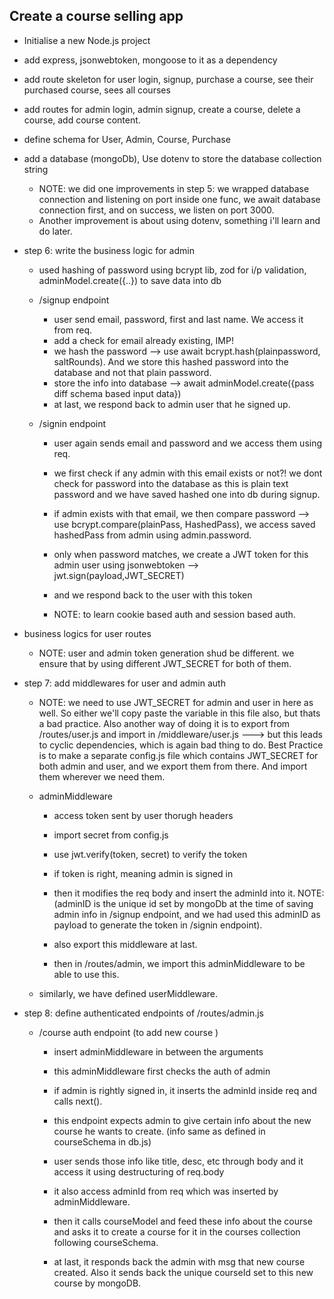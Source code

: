 ## Create a course selling app 

- Initialise a new Node.js project 
- add express, jsonwebtoken, mongoose to it as a dependency
- add route skeleton for user login, signup, purchase a course, see their purchased course, sees all courses 
- add routes for admin login, admin signup, create a course, delete a course, add course content.
- define schema for User, Admin, Course, Purchase 
- add a database (mongoDb), Use dotenv to store the database collection string
    - NOTE:  we did one improvements in step 5: we wrapped database connection and listening on port inside one func, we await database connection first, and on success, we listen on port 3000.
    - Another improvement is about using dotenv, something i'll learn and do later.

- step 6: write the business logic for admin 

    - used hashing of password using bcrypt lib, zod for i/p validation, adminModel.create({..}) to save data into db
    - /signup endpoint 
        - user send email, password, first and last name. We access it from req.
        - add a check for email already existing, IMP!
        - we hash the password --> use await bcrypt.hash(plainpassword, saltRounds). And we store this hashed password into the database and not that plain password.
        - store the info into database --> await adminModel.create({pass diff schema based input data})
        - at last, we respond back to admin user that he signed up. 

    - /signin endpoint 
        - user again sends email and password and we access them using req. 
        - we first check if any admin with this email exists or not?! we dont check for password into the database as this is plain text password and we have saved hashed one into db during signup.
        - if admin exists with that email, we then compare password --> use bcrypt.compare(plainPass, HashedPass), we access saved hashedPass from admin using admin.password.
        - only when password matches, we create a JWT token for this admin user using jsonwebtoken --> jwt.sign(payload,JWT_SECRET)
        - and we respond back to the user with this token

        - NOTE: to learn cookie based auth and session based auth.

- business logics for user routes 
    - NOTE: user and admin token generation shud be different. we ensure that by using different JWT_SECRET for both of them.

- step 7: add middlewares for user and admin auth 

    - NOTE: we need to use JWT_SECRET for admin and user in here as well. So either we'll copy paste the variable in this file also, but thats a bad practice. Also another way of doing it is to export from /routes/user.js and import in /middleware/user.js ---> but this leads to cyclic dependencies, which is again bad thing to do.
    Best Practice is to make a separate config.js file which contains JWT_SECRET for both admin and user, and we export them from there. And import them wherever we need them.

    - adminMiddleware 
        - access token sent by user thorugh headers 
        - import secret from config.js 
        - use jwt.verify(token, secret) to verify the token 
        - if token is right, meaning admin is signed in
        - then it modifies the req body and insert the adminId into it. 
        NOTE: (adminID is the unique id set by mongoDb at the time of saving admin info in /signup endpoint, and we had used this adminID as payload to generate the token in /signin endpoint).
        - also export this middleware at last.

        - then in /routes/admin, we import this adminMiddleware to be able to use this. 

    - similarly, we have defined userMiddleware. 

- step 8: define authenticated endpoints of /routes/admin.js
    - /course auth endpoint (to add new course )
        - insert adminMiddleware in between the arguments 
        - this adminMiddleware first checks the auth of admin 
        - if admin is rightly signed in, it inserts the adminId inside req and calls next().
        
        - this endpoint expects admin to give certain info about the new course he wants to create. (info same as defined in courseSchema in db.js)

        - user sends those info like title, desc, etc through body and it access it using destructuring of req.body
        - it also access adminId from req which was inserted by adminMiddleware.

        - then it calls courseModel and feed these info about the course and asks it to create a course for it in the courses collection following courseSchema.

        - at last, it responds back the admin with msg that new course created. Also it sends back the unique courseId set to this new course by mongoDB.




